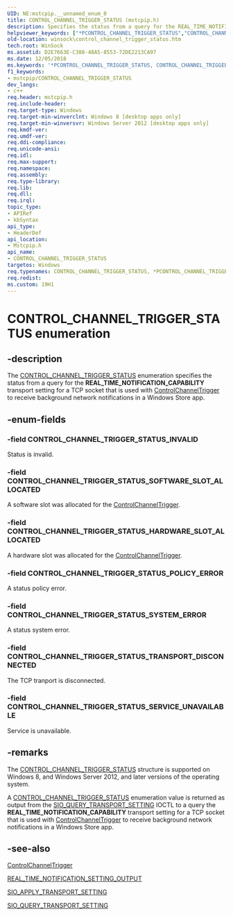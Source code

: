 ```yaml
---
UID: NE:mstcpip.__unnamed_enum_0
title: CONTROL_CHANNEL_TRIGGER_STATUS (mstcpip.h)
description: Specifies the status from a query for the REAL_TIME_NOTIFICATION_CAPABILITY transport setting for a TCP socket that is used with ControlChannelTrigger to receive background network notifications in a Windows Store app.
helpviewer_keywords: ["*PCONTROL_CHANNEL_TRIGGER_STATUS","CONTROL_CHANNEL_TRIGGER_STATUS","CONTROL_CHANNEL_TRIGGER_STATUS enumeration [Winsock]","CONTROL_CHANNEL_TRIGGER_STATUS_HARDWARE_SLOT_ALLOCATED","CONTROL_CHANNEL_TRIGGER_STATUS_INVALID","CONTROL_CHANNEL_TRIGGER_STATUS_POLICY_ERROR","CONTROL_CHANNEL_TRIGGER_STATUS_SERVICE_UNAVAILABLE","CONTROL_CHANNEL_TRIGGER_STATUS_SOFTWARE_SLOT_ALLOCATED","CONTROL_CHANNEL_TRIGGER_STATUS_SYSTEM_ERROR","CONTROL_CHANNEL_TRIGGER_STATUS_TRANSPORT_DISCONNECTED","mstcpip/CONTROL_CHANNEL_TRIGGER_STATUS","mstcpip/CONTROL_CHANNEL_TRIGGER_STATUS_HARDWARE_SLOT_ALLOCATED","mstcpip/CONTROL_CHANNEL_TRIGGER_STATUS_INVALID","mstcpip/CONTROL_CHANNEL_TRIGGER_STATUS_POLICY_ERROR","mstcpip/CONTROL_CHANNEL_TRIGGER_STATUS_SERVICE_UNAVAILABLE","mstcpip/CONTROL_CHANNEL_TRIGGER_STATUS_SOFTWARE_SLOT_ALLOCATED","mstcpip/CONTROL_CHANNEL_TRIGGER_STATUS_SYSTEM_ERROR","mstcpip/CONTROL_CHANNEL_TRIGGER_STATUS_TRANSPORT_DISCONNECTED","winsock.control_channel_trigger_status"]
old-location: winsock\control_channel_trigger_status.htm
tech.root: WinSock
ms.assetid: D2E7663E-C388-48A5-8553-72DE2213CA97
ms.date: 12/05/2018
ms.keywords: '*PCONTROL_CHANNEL_TRIGGER_STATUS, CONTROL_CHANNEL_TRIGGER_STATUS, CONTROL_CHANNEL_TRIGGER_STATUS enumeration [Winsock], CONTROL_CHANNEL_TRIGGER_STATUS_HARDWARE_SLOT_ALLOCATED, CONTROL_CHANNEL_TRIGGER_STATUS_INVALID, CONTROL_CHANNEL_TRIGGER_STATUS_POLICY_ERROR, CONTROL_CHANNEL_TRIGGER_STATUS_SERVICE_UNAVAILABLE, CONTROL_CHANNEL_TRIGGER_STATUS_SOFTWARE_SLOT_ALLOCATED, CONTROL_CHANNEL_TRIGGER_STATUS_SYSTEM_ERROR, CONTROL_CHANNEL_TRIGGER_STATUS_TRANSPORT_DISCONNECTED, mstcpip/CONTROL_CHANNEL_TRIGGER_STATUS, mstcpip/CONTROL_CHANNEL_TRIGGER_STATUS_HARDWARE_SLOT_ALLOCATED, mstcpip/CONTROL_CHANNEL_TRIGGER_STATUS_INVALID, mstcpip/CONTROL_CHANNEL_TRIGGER_STATUS_POLICY_ERROR, mstcpip/CONTROL_CHANNEL_TRIGGER_STATUS_SERVICE_UNAVAILABLE, mstcpip/CONTROL_CHANNEL_TRIGGER_STATUS_SOFTWARE_SLOT_ALLOCATED, mstcpip/CONTROL_CHANNEL_TRIGGER_STATUS_SYSTEM_ERROR, mstcpip/CONTROL_CHANNEL_TRIGGER_STATUS_TRANSPORT_DISCONNECTED, winsock.control_channel_trigger_status'
f1_keywords:
- mstcpip/CONTROL_CHANNEL_TRIGGER_STATUS
dev_langs:
- c++
req.header: mstcpip.h
req.include-header: 
req.target-type: Windows
req.target-min-winverclnt: Windows 8 [desktop apps only]
req.target-min-winversvr: Windows Server 2012 [desktop apps only]
req.kmdf-ver: 
req.umdf-ver: 
req.ddi-compliance: 
req.unicode-ansi: 
req.idl: 
req.max-support: 
req.namespace: 
req.assembly: 
req.type-library: 
req.lib: 
req.dll: 
req.irql: 
topic_type:
- APIRef
- kbSyntax
api_type:
- HeaderDef
api_location:
- Mstcpip.h
api_name:
- CONTROL_CHANNEL_TRIGGER_STATUS
targetos: Windows
req.typenames: CONTROL_CHANNEL_TRIGGER_STATUS, *PCONTROL_CHANNEL_TRIGGER_STATUS
req.redist: 
ms.custom: 19H1
---
```


# CONTROL_CHANNEL_TRIGGER_STATUS enumeration


## -description


The <a href="https://docs.microsoft.com/windows/desktop/api/mswsock/ne-mswsock-rio_notification_completion_type">CONTROL_CHANNEL_TRIGGER_STATUS</a> enumeration specifies the status from a query for the <b>REAL_TIME_NOTIFICATION_CAPABILITY</b> transport setting for a TCP socket that is used with <a href="https://docs.microsoft.com/uwp/api/windows.networking.sockets.controlchanneltrigger">ControlChannelTrigger</a> to receive background network notifications in a Windows Store app. 


## -enum-fields




### -field CONTROL_CHANNEL_TRIGGER_STATUS_INVALID

Status is invalid.


### -field CONTROL_CHANNEL_TRIGGER_STATUS_SOFTWARE_SLOT_ALLOCATED

A software slot was allocated for the <a href="https://docs.microsoft.com/uwp/api/windows.networking.sockets.controlchanneltrigger">ControlChannelTrigger</a>.


### -field CONTROL_CHANNEL_TRIGGER_STATUS_HARDWARE_SLOT_ALLOCATED

A hardware slot was allocated for the <a href="https://docs.microsoft.com/uwp/api/windows.networking.sockets.controlchanneltrigger">ControlChannelTrigger</a>.


### -field CONTROL_CHANNEL_TRIGGER_STATUS_POLICY_ERROR

A status policy error.


### -field CONTROL_CHANNEL_TRIGGER_STATUS_SYSTEM_ERROR

A status system error.


### -field CONTROL_CHANNEL_TRIGGER_STATUS_TRANSPORT_DISCONNECTED

The TCP tranport is disconnected.


### -field CONTROL_CHANNEL_TRIGGER_STATUS_SERVICE_UNAVAILABLE

Service is unavailable.


## -remarks



The <a href="https://docs.microsoft.com/windows/desktop/api/mswsock/ne-mswsock-rio_notification_completion_type">CONTROL_CHANNEL_TRIGGER_STATUS</a>  structure is supported on Windows 8,   and Windows Server 2012, and later versions of the operating system.

A <a href="https://docs.microsoft.com/windows/desktop/api/mswsock/ne-mswsock-rio_notification_completion_type">CONTROL_CHANNEL_TRIGGER_STATUS</a> enumeration value is returned as output from the <a href="https://docs.microsoft.com/previous-versions/windows/desktop/legacy/jj553483(v=vs.85)">SIO_QUERY_TRANSPORT_SETTING</a> 
        IOCTL to a query the <b>REAL_TIME_NOTIFICATION_CAPABILITY</b> transport setting for a TCP socket that is used with <a href="https://docs.microsoft.com/uwp/api/windows.networking.sockets.controlchanneltrigger">ControlChannelTrigger</a> to receive background network notifications in a Windows Store app.




## -see-also




<a href="https://docs.microsoft.com/uwp/api/windows.networking.sockets.controlchanneltrigger">ControlChannelTrigger</a>



<a href="/windows/win32/api/mstcpip/ns-mstcpip-real_time_notification_setting_output">REAL_TIME_NOTIFICATION_SETTING_OUTPUT</a>



<a href="https://docs.microsoft.com/previous-versions/windows/desktop/legacy/jj553481(v=vs.85)">SIO_APPLY_TRANSPORT_SETTING</a>



<a href="https://docs.microsoft.com/previous-versions/windows/desktop/legacy/jj553483(v=vs.85)">SIO_QUERY_TRANSPORT_SETTING</a>
 

 


